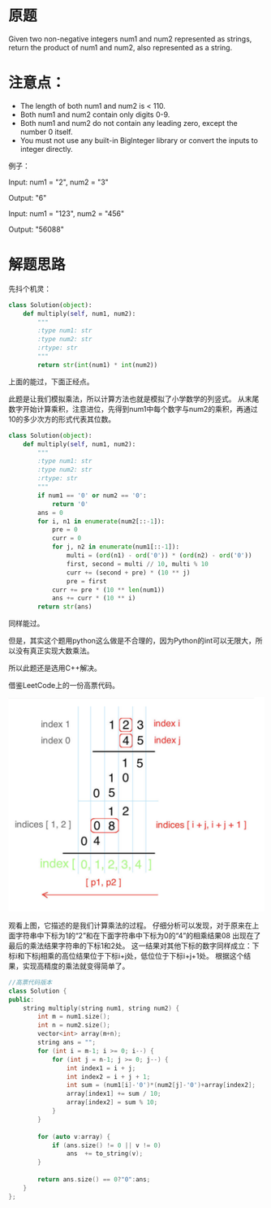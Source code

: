 # 原题
Given two non-negative integers num1 and num2 represented as strings, 
return the product of num1 and num2, also represented as a string.

# 注意点：

  - The length of both num1 and num2 is < 110.
  - Both num1 and num2 contain only digits 0-9.
  - Both num1 and num2 do not contain any leading zero, except the number 0 itself.
  - You must not use any built-in BigInteger library or convert the inputs to integer directly.

例子：

Input: num1 = "2", num2 = "3"

Output: "6"

Input: num1 = "123", num2 = "456"

Output: "56088"

# 解题思路
先抖个机灵：

```python
class Solution(object):
    def multiply(self, num1, num2):
        """
        :type num1: str
        :type num2: str
        :rtype: str
        """
        return str(int(num1) * int(num2))
```

上面的能过，下面正经点。

此题是让我们模拟乘法，所以计算方法也就是模拟了小学数学的列竖式。
从末尾数字开始计算乘积，注意进位，先得到num1中每个数字与num2的乘积，再通过10的多少次方的形式代表其位数。

```python
class Solution(object):
    def multiply(self, num1, num2):
        """
        :type num1: str
        :type num2: str
        :rtype: str
        """
        if num1 == '0' or num2 == '0':
            return '0'
        ans = 0
        for i, n1 in enumerate(num2[::-1]):
            pre = 0
            curr = 0
            for j, n2 in enumerate(num1[::-1]):
                multi = (ord(n1) - ord('0')) * (ord(n2) - ord('0'))
                first, second = multi // 10, multi % 10
                curr += (second + pre) * (10 ** j) 
                pre = first
            curr += pre * (10 ** len(num1))
            ans += curr * (10 ** i)
        return str(ans)
```
同样能过。

但是，其实这个题用python这么做是不合理的，因为Python的int可以无限大，所以没有真正实现大数乘法。

所以此题还是选用C++解决。

借鉴LeetCode上的一份高票代码。 

![Figure 1](https://github.com/Eurus-Holmes/LCED/raw/master/images/Multiply-Strings.png)

观看上图，它描述的是我们计算乘法的过程。
仔细分析可以发现，对于原来在上面字符串中下标为1的“2”和在下面字符串中下标为0的“4”的相乘结果08
出现在了最后的乘法结果字符串的下标1和2处。
这一结果对其他下标的数字同样成立：下标i和下标j相乘的高位结果位于下标i+j处，低位位于下标i+j+1处。
根据这个结果，实现高精度的乘法就变得简单了。

```c++
//高票代码版本
class Solution {
public:
    string multiply(string num1, string num2) {
        int m = num1.size();
        int n = num2.size();
        vector<int> array(m+n);
        string ans = "";
        for (int i = m-1; i >= 0; i--) {
            for (int j = n-1; j >= 0; j--) {
                int index1 = i + j;
                int index2 = i + j + 1;
                int sum = (num1[i]-'0')*(num2[j]-'0')+array[index2];
                array[index1] += sum / 10;
                array[index2] = sum % 10;
            }
        }

        for (auto v:array) {
            if (ans.size() != 0 || v != 0)
                ans  += to_string(v);
        }

        return ans.size() == 0?"0":ans;
    }
};
```
